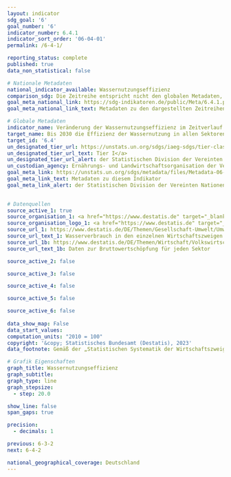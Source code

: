 ```yaml
---
layout: indicator    
sdg_goal: '6'    
goal_number: '6'    
indicator_number: 6.4.1    
indicator_sort_order: '06-04-01'    
permalink: /6-4-1/    

reporting_status: complete    
published: true    
data_non_statistical: false    

# Nationale Metadaten    
national_indicator_available: Wassernutzungseffizienz    
comparison_sdg: Die Zeitreihe entspricht nicht den globalen Metadaten, bietet aber zusätzliche Informationen.    
goal_meta_national_link: https://sdg-indikatoren.de/public/Meta/6.4.1.pdf
goal_meta_national_link_text: Metadaten zu den dargestellten Zeitreihen    

# Globale Metadaten    
indicator_name: Veränderung der Wassernutzungseffizienz im Zeitverlauf    
target_name: Bis 2030 die Effizienz der Wassernutzung in allen Sektoren wesentlich steigern und eine nachhaltige Entnahme und Bereitstellung von Süßwasser gewährleisten, um der Wasserknappheit zu begegnen und die Zahl der unter Wasserknappheit leidenden Menschen erheblich zu verringern    
target_id: '6.4'    
un_designated_tier_url: https://unstats.un.org/sdgs/iaeg-sdgs/tier-classification/'    
un_designated_tier_url_text: Tier I</a>    
un_designated_tier_url_alert: der Statistischen Division der Vereinten Nationen    
un_custodian_agency: Ernährungs- und Landwirtschaftsorganisation der Vereinten Nationen (FAO)    
goal_meta_link: https://unstats.un.org/sdgs/metadata/files/Metadata-06-04-01.pdf    
goal_meta_link_text: Metadaten zu diesem Indikator    
goal_meta_link_alert: der Statistischen Division der Vereinten Nationen    
    

# Datenquellen
source_active_1: true
source_organisation_1: <a href="https://www.destatis.de" target="_blank"> Statistisches Bundesamt (Destatis) </a>
source_organisation_logo_1: <a href="https://www.destatis.de" target="_blank"><img src="https://g205sdgs.github.io/sdg-indicators/public/OrgImgDe/destatis.png" alt="Logo destatis" style="height:60px; width:148px"/></a>
source_url_1: https://www.destatis.de/DE/Themen/Gesellschaft-Umwelt/Umwelt/Materialfluesse-Energiefluesse/_inhalt.html#sprg238692
source_url_text_1: Wasserverbrauch in den einzelnen Wirtschaftszweigen
source_url_1b: https://www.destatis.de/DE/Themen/Wirtschaft/Volkswirtschaftliche-Gesamtrechnungen-Inlandsprodukt/_inhalt.html#sprg233858
source_url_text_1b: Daten zur Bruttowertschöpfung für jeden Sektor

source_active_2: false

source_active_3: false

source_active_4: false

source_active_5: false

source_active_6: false
    
data_show_map: False    
data_start_values:     
computation_units: "2010 = 100"    
copyright: '&copy; Statistisches Bundesamt (Destatis), 2023'    
data_footnote: Gemäß der „Statistischen Systematik der Wirtschaftszweige in der Europäischen Gemeinschaft, Rev. 2, NACE Rev. 2“ umfasst der Wirtschaftszweig „Dienstleistungen“ die Abschnitte E, G bis T, der Wirtschaftszweig „Land- und Forstwirtschaft, Fischerei“ den Abschnitt A und die „MIMEC“ die Abschnitte B, C, D und F.    

# Grafik Eigenschaften    
graph_title: Wassernutzungseffizienz
graph_subtitle:     
graph_type: line
graph_stepsize: 
  - step: 20.0    

show_line: false
span_gaps: true

precision:
  - decimals: 1    

previous: 6-3-2    
next: 6-4-2    

national_geographical_coverage: Deutschland    
---
```


<span></span>
